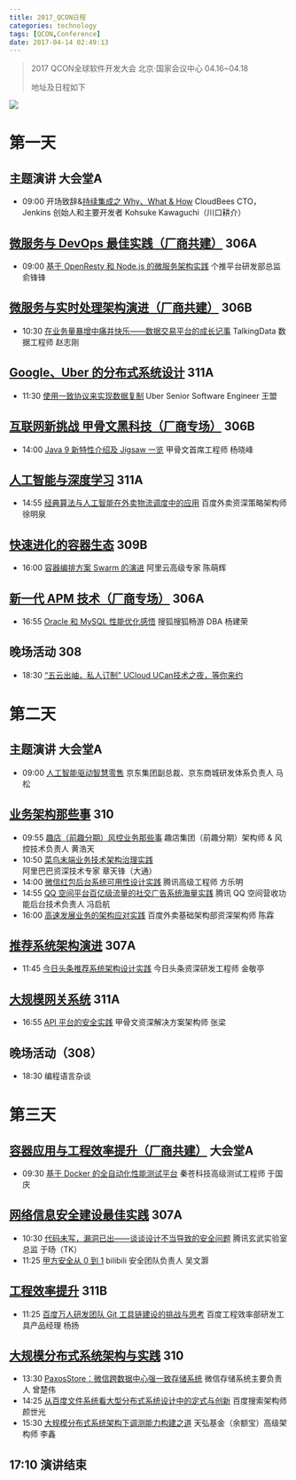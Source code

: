 ```yaml
---
title: 2017_QCON日程
categories: technology
tags: [QCON,Conference]
date: 2017-04-14 02:49:13
---
```


> 2017 QCON全球软件开发大会 北京·国家会议中心 04.16~04.18
>
> 地址及日程如下

![](http://img.willowspace.cn/willowspace_2016/1492109894337.png)

# 第一天

## 主题演讲 大会堂A

- 09:00 开场致辞&[持续集成之 Why、What & How](http://2017.qconbeijing.com/presentation/803) CloudBees CTO，Jenkins 创始人和主要开发者 Kohsuke Kawaguchi（川口耕介）

## [微服务与 DevOps 最佳实践（厂商共建）](http://2017.qconbeijing.com/track/128) 306A

- 09:00  [基于 OpenResty 和 Node.js 的微服务架构实践](http://2017.qconbeijing.com/presentation/843) 个推平台研发部总监 俞锋锋

## [微服务与实时处理架构演进（厂商共建）](http://2017.qconbeijing.com/track/128) 306B

- 10:30 [在业务量暴增中痛并快乐——数据交易平台的成长记事](http://2017.qconbeijing.com/presentation/846) TalkingData 数据工程师 赵志刚

## [Google、Uber 的分布式系统设计](http://2017.qconbeijing.com/track/139) 311A

- 11:30 [使用一致协议来实现数据复制](http://2017.qconbeijing.com/presentation/810) Uber Senior Software Engineer 王盟

## [互联网新挑战 甲骨文黑科技（厂商专场）](http://2017.qconbeijing.com/track/138) 306B

- 14:00  [Java 9 新特性介绍及 Jigsaw 一览](http://2017.qconbeijing.com/presentation/862) 甲骨文首席工程师 杨晓峰

## [人工智能与深度学习](http://2017.qconbeijing.com/track/69) 311A

- 14:55 [经典算法与人工智能在外卖物流调度中的应用](http://2017.qconbeijing.com/presentation/624) 百度外卖资深策略架构师 徐明泉

## [快速进化的容器生态](http://2017.qconbeijing.com/track/60) 309B

- 16:00 [容器编排方案 Swarm 的演进](http://2017.qconbeijing.com/presentation/523) 阿里云高级专家 陈萌辉

## [新一代 APM 技术（厂商专场）](http://2017.qconbeijing.com/track/140) 306A

- 16:55 [Oracle 和 MySQL 性能优化感悟](http://2017.qconbeijing.com/presentation/897) 搜狐搜狐畅游 DBA 杨建荣

## 晚场活动 308

- 18:30  [“五云出岫，私人订制” UCloud UCan技术之夜，等你来约](https://jinshuju.net/f/xXLq32) 

# 第二天

## 主题演讲 大会堂A

- 09:00 [人工智能驱动智慧零售](http://2017.qconbeijing.com/presentation/877) 京东集团副总裁、京东商城研发体系负责人 马松

## [业务架构那些事](http://2017.qconbeijing.com/track/62) 310

- 09:55 [趣店（前趣分期）风控业务那些事](http://2017.qconbeijing.com/presentation/505) 趣店集团（前趣分期）架构师 & 风控技术负责人 黄浩天
- 10:50 [菜鸟末端业务技术架构治理实践](http://2017.qconbeijing.com/presentation/508) 阿里巴巴资深技术专家 章天锋（大通）
- 14:00 [微信红包后台系统可用性设计实践](http://2017.qconbeijing.com/presentation/759) 腾讯高级工程师 方乐明
- 14:55 [QQ 空间平台百亿级流量的社交广告系统海量实践](http://2017.qconbeijing.com/presentation/660) 腾讯 QQ 空间营收功能后台技术负责人 冯启航
- 16:00 [高速发展业务的架构应对实践](http://2017.qconbeijing.com/presentation/507) 百度外卖基础架构部资深架构师 陈霖

## [推荐系统架构演进](http://2017.qconbeijing.com/track/126) 307A

- 11:45 [今日头条推荐系统架构设计实践](http://2017.qconbeijing.com/presentation/725) 今日头条资深研发工程师 金敬亭

## [大规模网关系统](http://2017.qconbeijing.com/track/55) 311A

- 16:55 [API 平台的安全实践](http://2017.qconbeijing.com/presentation/735) 甲骨文资深解决方案架构师 张梁

## 晚场活动（308）

- 18:30 编程语言杂谈

# 第三天

## [容器应用与工程效率提升（厂商共建）](http://2017.qconbeijing.com/track/130) 大会堂A

- 09:30 [基于 Docker 的全自动化性能测试平台](http://2017.qconbeijing.com/presentation/851) 秦苍科技高级测试工程师 于国庆

## [网络信息安全建设最佳实践](http://2017.qconbeijing.com/track/74) 307A

- 10:30 [代码未写，漏洞已出——谈谈设计不当导致的安全问题](http://2017.qconbeijing.com/presentation/720) 腾讯玄武实验室总监 于旸（TK）
- 11:25 [甲方安全从 0 到 1](http://2017.qconbeijing.com/presentation/618) bilibili 安全团队负责人 吴文灏

## [工程效率提升](http://2017.qconbeijing.com/track/68) 311B

- 11:25 [百度万人研发团队 Git 工具链建设的挑战与思考](http://2017.qconbeijing.com/presentation/526) 百度工程效率部研发工具产品经理 杨扬

## [大规模分布式系统架构与实践](http://2017.qconbeijing.com/track/76) 310

- 13:30 [PaxosStore：微信跨数据中心强一致存储系统](http://2017.qconbeijing.com/presentation/745) 微信存储系统主要负责人 曾楚伟
- 14:25 [从百度文件系统看大型分布式系统设计中的定式与创新](http://2017.qconbeijing.com/presentation/663) 百度搜索架构师 颜世光
- 15:30 [大规模分布式系统架构下调测能力构建之道](http://2017.qconbeijing.com/presentation/739) 天弘基金（余额宝）高级架构师 李鑫



## 17:10 演讲结束